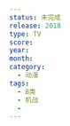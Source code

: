 ```yaml
---
status: 未完成
release: 2018
type: TV
score:
year:
month:
category:
  - 动漫
tags:
  - B类
  - 机战
  - 
---
```

